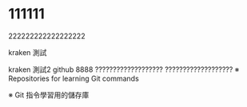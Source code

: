 # 111111
222222222222222222

kraken 測試

kraken 測試2
github
8888
???????????????????
???????????????????
※ Repositories for learning Git commands 

※ Git 指令學習用的儲存庫
